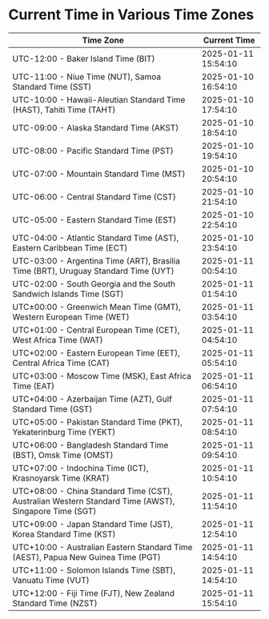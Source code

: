 # Current Time in Various Time Zones

| Time Zone | Current Time |
|-----------|--------------|
| UTC-12:00 - Baker Island Time (BIT) | 2025-01-11 15:54:10 |
| UTC-11:00 - Niue Time (NUT), Samoa Standard Time (SST) | 2025-01-10 16:54:10 |
| UTC-10:00 - Hawaii-Aleutian Standard Time (HAST), Tahiti Time (TAHT) | 2025-01-10 17:54:10 |
| UTC-09:00 - Alaska Standard Time (AKST) | 2025-01-10 18:54:10 |
| UTC-08:00 - Pacific Standard Time (PST) | 2025-01-10 19:54:10 |
| UTC-07:00 - Mountain Standard Time (MST) | 2025-01-10 20:54:10 |
| UTC-06:00 - Central Standard Time (CST) | 2025-01-10 21:54:10 |
| UTC-05:00 - Eastern Standard Time (EST) | 2025-01-10 22:54:10 |
| UTC-04:00 - Atlantic Standard Time (AST), Eastern Caribbean Time (ECT) | 2025-01-10 23:54:10 |
| UTC-03:00 - Argentina Time (ART), Brasília Time (BRT), Uruguay Standard Time (UYT) | 2025-01-11 00:54:10 |
| UTC-02:00 - South Georgia and the South Sandwich Islands Time (SGT) | 2025-01-11 01:54:10 |
| UTC±00:00 - Greenwich Mean Time (GMT), Western European Time (WET) | 2025-01-11 03:54:10 |
| UTC+01:00 - Central European Time (CET), West Africa Time (WAT) | 2025-01-11 04:54:10 |
| UTC+02:00 - Eastern European Time (EET), Central Africa Time (CAT) | 2025-01-11 05:54:10 |
| UTC+03:00 - Moscow Time (MSK), East Africa Time (EAT) | 2025-01-11 06:54:10 |
| UTC+04:00 - Azerbaijan Time (AZT), Gulf Standard Time (GST) | 2025-01-11 07:54:10 |
| UTC+05:00 - Pakistan Standard Time (PKT), Yekaterinburg Time (YEKT) | 2025-01-11 08:54:10 |
| UTC+06:00 - Bangladesh Standard Time (BST), Omsk Time (OMST) | 2025-01-11 09:54:10 |
| UTC+07:00 - Indochina Time (ICT), Krasnoyarsk Time (KRAT) | 2025-01-11 10:54:10 |
| UTC+08:00 - China Standard Time (CST), Australian Western Standard Time (AWST), Singapore Time (SGT) | 2025-01-11 11:54:10 |
| UTC+09:00 - Japan Standard Time (JST), Korea Standard Time (KST) | 2025-01-11 12:54:10 |
| UTC+10:00 - Australian Eastern Standard Time (AEST), Papua New Guinea Time (PGT) | 2025-01-11 14:54:10 |
| UTC+11:00 - Solomon Islands Time (SBT), Vanuatu Time (VUT) | 2025-01-11 14:54:10 |
| UTC+12:00 - Fiji Time (FJT), New Zealand Standard Time (NZST) | 2025-01-11 15:54:10 |
